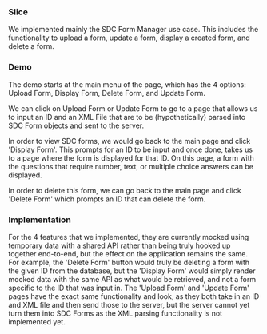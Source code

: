 ### Slice

We implemented mainly the SDC Form Manager use case. This includes the functionality to upload a form, update a form, display a created form, and delete a form.

### Demo

The demo starts at the main menu of the page, which has the 4 options: Upload Form, Display Form, Delete Form, and Update Form.

We can click on Upload Form or Update Form to go to a page that allows us to input an ID and an XML File that are to be (hypothetically) parsed into SDC Form objects and sent to the server.

In order to view SDC forms, we would go back to the main page and click 'Display Form'. This prompts for an ID to be input and once done, takes us to a page where the form is displayed for that ID. On this page, a form with the questions that require number, text, or multiple choice answers can be displayed.

In order to delete this form, we can go back to the main page and click 'Delete Form' which prompts an ID that can delete the form.

### Implementation

For the 4 features that we implemented, they are currently mocked using temporary data with a shared API rather than being truly hooked up together end-to-end, but the effect on the application remains the same. For example, the 'Delete Form' button would truly be deleting a form with the given ID from the database, but the 'Display Form' would simply render mocked data with the same API as what would be retrieved, and not a form specific to the ID that was input in. The 'Upload Form' and 'Update Form' pages have the exact same functionality and look, as they both take in an ID and XML file and then send those to the server, but the server cannot yet turn them into SDC Forms as the XML parsing functionality is not implemented yet.
